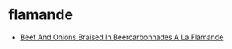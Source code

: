 # flamande

 * [Beef And Onions Braised In Beercarbonnades  A La Flamande](index/b/beef-and-onions-braised-in-beercarbonnades--a-la-flamande.json)
